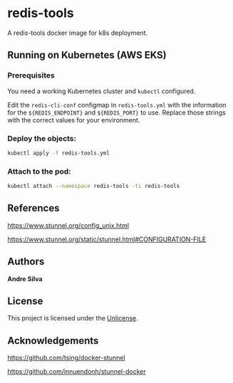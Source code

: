 # redis-tools

A redis-tools docker image for k8s deployment.

## Running on Kubernetes (AWS EKS)

### Prerequisites

You need a working Kubernetes cluster and `kubectl` configured.

Edit the `redis-cli-conf` configmap in `redis-tools.yml` with the information
for the `${REDIS_ENDPOINT}` and `${REDIS_PORT}` to use. Replace those strings
with the correct values for your environment.

### Deploy the objects:

```sh
kubectl apply -f redis-tools.yml
```

### Attach to the pod:

```sh
kubectl attach --namespace redis-tools -ti redis-tools
```

## References

<https://www.stunnel.org/config_unix.html>

<https://www.stunnel.org/static/stunnel.html#CONFIGURATION-FILE>

## Authors

**Andre Silva**

## License

This project is licensed under the [Unlicense](UNLICENSE.md).

## Acknowledgements

<https://github.com/tsing/docker-stunnel>

<https://github.com/innuendonh/stunnel-docker>
